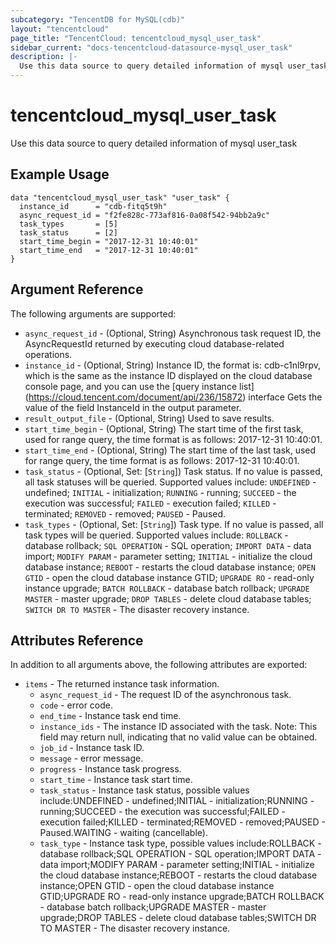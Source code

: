 ```yaml
---
subcategory: "TencentDB for MySQL(cdb)"
layout: "tencentcloud"
page_title: "TencentCloud: tencentcloud_mysql_user_task"
sidebar_current: "docs-tencentcloud-datasource-mysql_user_task"
description: |-
  Use this data source to query detailed information of mysql user_task
---
```


# tencentcloud_mysql_user_task

Use this data source to query detailed information of mysql user_task

## Example Usage

```hcl
data "tencentcloud_mysql_user_task" "user_task" {
  instance_id      = "cdb-fitq5t9h"
  async_request_id = "f2fe828c-773af816-0a08f542-94bb2a9c"
  task_types       = [5]
  task_status      = [2]
  start_time_begin = "2017-12-31 10:40:01"
  start_time_end   = "2017-12-31 10:40:01"
}
```

## Argument Reference

The following arguments are supported:

* `async_request_id` - (Optional, String) Asynchronous task request ID, the AsyncRequestId returned by executing cloud database-related operations.
* `instance_id` - (Optional, String) Instance ID, the format is: cdb-c1nl9rpv, which is the same as the instance ID displayed on the cloud database console page, and you can use the [query instance list] (https://cloud.tencent.com/document/api/236/15872) interface Gets the value of the field InstanceId in the output parameter.
* `result_output_file` - (Optional, String) Used to save results.
* `start_time_begin` - (Optional, String) The start time of the first task, used for range query, the time format is as follows: 2017-12-31 10:40:01.
* `start_time_end` - (Optional, String) The start time of the last task, used for range query, the time format is as follows: 2017-12-31 10:40:01.
* `task_status` - (Optional, Set: [`String`]) Task status. If no value is passed, all task statuses will be queried. Supported values include: `UNDEFINED` - undefined; `INITIAL` - initialization; `RUNNING` - running; `SUCCEED` - the execution was successful; `FAILED` - execution failed; `KILLED` - terminated; `REMOVED` - removed; `PAUSED` - Paused.
* `task_types` - (Optional, Set: [`String`]) Task type. If no value is passed, all task types will be queried. Supported values include: `ROLLBACK` - database rollback; `SQL OPERATION` - SQL operation; `IMPORT DATA` - data import; `MODIFY PARAM` - parameter setting; `INITIAL` - initialize the cloud database instance; `REBOOT` - restarts the cloud database instance; `OPEN GTID` - open the cloud database instance GTID; `UPGRADE RO` - read-only instance upgrade; `BATCH ROLLBACK` - database batch rollback; `UPGRADE MASTER` - master upgrade; `DROP TABLES` - delete cloud database tables; `SWITCH DR TO MASTER` - The disaster recovery instance.

## Attributes Reference

In addition to all arguments above, the following attributes are exported:

* `items` - The returned instance task information.
  * `async_request_id` - The request ID of the asynchronous task.
  * `code` - error code.
  * `end_time` - Instance task end time.
  * `instance_ids` - The instance ID associated with the task. Note: This field may return null, indicating that no valid value can be obtained.
  * `job_id` - Instance task ID.
  * `message` - error message.
  * `progress` - Instance task progress.
  * `start_time` - Instance task start time.
  * `task_status` - Instance task status, possible values include:UNDEFINED - undefined;INITIAL - initialization;RUNNING - running;SUCCEED - the execution was successful;FAILED - execution failed;KILLED - terminated;REMOVED - removed;PAUSED - Paused.WAITING - waiting (cancellable).
  * `task_type` - Instance task type, possible values include:ROLLBACK - database rollback;SQL OPERATION - SQL operation;IMPORT DATA - data import;MODIFY PARAM - parameter setting;INITIAL - initialize the cloud database instance;REBOOT - restarts the cloud database instance;OPEN GTID - open the cloud database instance GTID;UPGRADE RO - read-only instance upgrade;BATCH ROLLBACK - database batch rollback;UPGRADE MASTER - master upgrade;DROP TABLES - delete cloud database tables;SWITCH DR TO MASTER - The disaster recovery instance.


